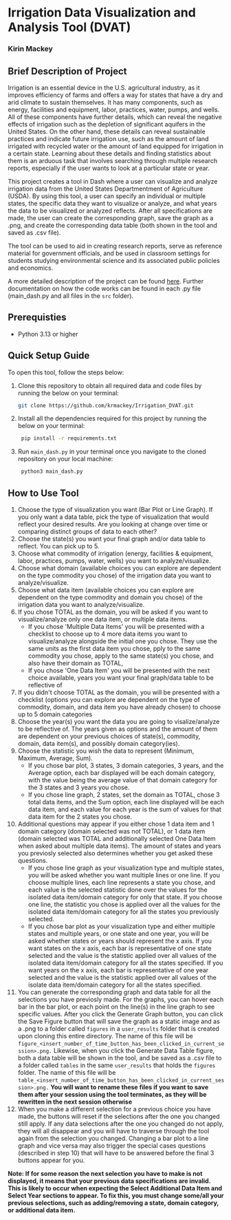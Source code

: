 # Irrigation Data Visualization and Analysis Tool (DVAT)
### Kirin Mackey

## Brief Description of Project
Irrigation is an essential device in the U.S. agricultural industry, as it improves efficiency of farms and offers a way for states that have a dry and arid climate to sustain themselves. It has many components, such as energy, facilities and equipment, labor, practices, water, pumps, and wells. All of these components have further details, which can reveal the negative effects of irrigation such as the depletion of significant aquifers in the United States. On the other hand, these details can reveal sustainable practices and indicate future irrigation use, such as the amount of land irrigated with recycled water or the amount of land equipped for irrigation in a certain state. Learning about these details and finding statistics about them is an arduous task that involves searching through multiple research reports, especially if the user wants to look at a particular state or year.

This project creates a tool in Dash where a user can visualize and analyze irrigation data from the United States Departmentment of Agriculture (USDA). By using this tool, a user can specify an individual or multiple states, the specific data they want to visualize or analyze, and what years the data to be visualized or analyzed reflects. After all specifications are made, the user can create the corresponding graph, save the graph as a .png, and create the corresponding data table (both shown in the tool and saved as .csv file).

The tool can be used to aid in creating research reports, serve as reference material for government officials, and be used in classroom settings for students studying environmental science and its associated public policies and economics.

A more detailed description of the project can be found [here](writeup/Revised_Project_Proposal.pdf). Further documentation on how the code works can be found in each .py file (main_dash.py and all files in the `src` folder).
## Prerequisties
- Python 3.13 or higher

## Quick Setup Guide
To open this tool, follow the steps below:

1. Clone this repository to obtain all required data and code files by running the below on your terminal:
    ```bash
    git clone https://github.com/krmackey/Irrigation_DVAT.git
    ```
2. Install all the dependencies required for this project by running the below on your terminal:
   ```bash
    pip install -r requirements.txt
    ```
3. Run `main_dash.py` in your terminal once you navigate to the cloned repository on your local machine:
   ```bash
    python3 main_dash.py
   ```
## How to Use Tool
1. Choose the type of visualization you want (Bar Plot or Line Graph). If you only want a data table, pick the type of visualization that would reflect your desired results. Are you looking at change over time or comparing distinct groups of data to each other?
2. Choose the state(s) you want your final graph and/or data table to reflect. You can pick up to 5.
3. Choose what commodity of irrigation (energy, facilities & equipment, labor, practices, pumps, water, wells) you want to analyze/visualize.
4. Choose what domain (available choices you can explore are dependent on the type commodity you chose) of the irrigation data you want to analyze/visualize.
5. Choose what data item (available choices you can explore are dependent on the type commodity and domain you chose) of the irrigation data you want to analyze/visualize.
6. If you chose TOTAL as the domain, you will be asked if you want to visualize/analyze only one data item, or multiple data items.
   * If you chose 'Multiple Data Items' you will be presented with a checklist to choose up to 4 more data items you want to visualize/analyze alongside the initial one you chose. They use the same units as the first data item you chose,  pply to the same commodity you chose, apply to the same state(s) you chose, and also have their domain as TOTAL,
   * If you chose 'One Data Item' you will be presented with the next choice available, years you want your final graph/data table to be reflective of
7. If you didn't choose TOTAL as the domain, you will be presented with a checklist (options you can explore are dependent on the type of commodity, domain, and data item you have already chosen) to choose up to 5 domain categories
8. Choose the year(s) you want the data you are going to visalize/analyze to be reflective of. The years given as options and the amount of them are dependent on your previous choices of state(s), commodity, domain, data item(s), and possibly domain category(ies).
9. Choose the statistic you wish the data to represent (Minimum, Maximum, Average, Sum).
    * If you chose bar plot, 3 states, 3 domain categories, 3 years, and the Average option, each bar displayed will be each domain category, with the value being the average value of that domain category for the 3 states and 3 years you chose.
    * If you chose line graph, 2 states, set the domain as TOTAL, chose 3 total data items, and the Sum option, each line displayed will be each data item, and each value for each year is the sum of values for that data item for the 2 states you chose.
10. Additional questions may appear if you either chose 1 data item and 1 domain category (domain selected was not TOTAL), or 1 data item (domain selected was TOTAL and additionally selected One Data Item when asked about multiple data items). The amount of states and years you previosly selected also determines whether you get asked these questions.
    * If you chose line graph as your visualization type and multiple states, you will be asked whether you want multiple lines or one line. If you choose multiple lines, each line represents a state you chose, and each value is the selected statistic done over the values for the isolated data item/domain category for only that state. If you choose one line, the statistic you chose is applied over all the values for the isolated data item/domain category for all the states you previously selected.
    * If you chose bar plot as your visualization type and either multiple states and multiple years, or one state and one year, you will be asked whether states or years should represent the x axis. If you want states on the x axis, each bar is representative of one state selected and the value is the statistic applied over all values of the isolated data item/domain category for all the states specified. If you want years on the x axis, each bar is representative of one year selected and the value is the statistic applied over all values of the isolate data item/domain category for all the states specified.
11. You can generate the corresponding graph and data table for all the selections you have previosly made. For the graphs, you can hover each bar in the bar plot, or each point on the line(s) in the line graph to see specific values. After you click the Generate Graph button, you can click the Save Figure button that will save the graph as a static image and as a .png to a folder called `figures` in a `user_results` folder that is created upon cloning this entire directory. The name of this file will be `figure_<insert_number_of_time_button_has_been_clicked_in_current_session>.png.` Likewise, when you click the Generate Data Table figure, both a data table will be shown in the tool, and be saved as a .csv file to a folder called `tables` in the same `user_results` that holds the `figures` folder. The name of this file will be `table_<insert_number_of_time_button_has_been_clicked_in_current_session>.png.` **You will want to rename these files if you want to save them after your session using the tool terminates, as they will be rewritten in the next session otherwise**
12. When you make a different selection for a previous choice you have made, the buttons will reset if the selections after the one you changed still apply. If any data selections after the one you changed do not apply, they will all disappear and you will have to traverse through the tool again from the selection you changed. Changing a bar plot to a line graph and vice versa may also trigger the special cases questions (described in step 10) that will have to be answered before the final 3 buttons appear for you.

**Note: If for some reason the next selection you have to make is not displayed, it means that your previous data specifications are invalid. This is likely to occur when expecting the Select Additional Data Item and Select Year sections to appear. To fix this, you must change some/all your previous selections, such as adding/removing a state, domain category, or additional data item.**



